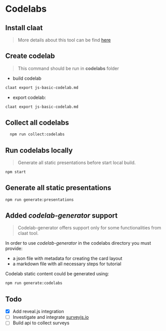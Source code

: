 # Codelabs

## Install claat

> More details about this tool can be find [here](https://github.com/googlecodelabs/tools)

## Create codelab

> This command should be run in **codelabs** folder

- build codelab

```bash
claat export js-basic-codelab.md
```

- export codelab:

```bash
claat export js-basic-codelab.md
```

## Collect all codelabs

```bash
  npm run collect:codelabs
```

## Run codelabs locally

> Generate all static presentations before start local build.

```bash
npm start
```

## Generate all static presentations

```bash
npm run generate:presentations
```

## Added *codelab-generator* support

> Codelab-generator offers support only for some functionalities from claat tool.

In order to use *codelab-generator* in the codelabs directory you must provide:

- a json file with metadata for creating the card layout
- a markdown file with all necessary steps for tutorial

Codelab static content could be generated using:

```bash
npm run generate:codelabs
```

## Todo

- [X] Add reveal.js integration
- [ ] Investigate and integrate [surveyjs.io](https://surveyjs.io/Examples/Library#content-js)
- [ ] Build api to collect surveys
